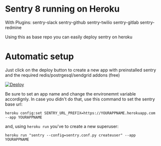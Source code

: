 Sentry 8 running on Heroku
========================

With Plugins:
sentry-slack
sentry-github
sentry-twilio
sentry-gitlab
sentry-redmine


Using this as base repo you can easily deploy sentry on heroku

# Automatic setup

Just click on the deploy button to create a new app with preinstalled sentry and the required redis/postrgesql/sendgrid addons (free)

[![Deploy](https://www.herokucdn.com/deploy/button.svg)](https://heroku.com/deploy?template=https://github.com/alex88/sentry-heroku)

Be sure to set an app name and change the environemnt variable accordignly.
In case you didn't do that, use this command to set the sentry base url:

```
heroku config:set SENTRY_URL_PREFIX=https://YOURAPPNAME.herokuapp.com --app YOURAPPNAME
```

and, using `heroku run` you've to create a new superuser:

```
heroku run "sentry --config=sentry.conf.py createuser" --app YOURAPPNAME
```
